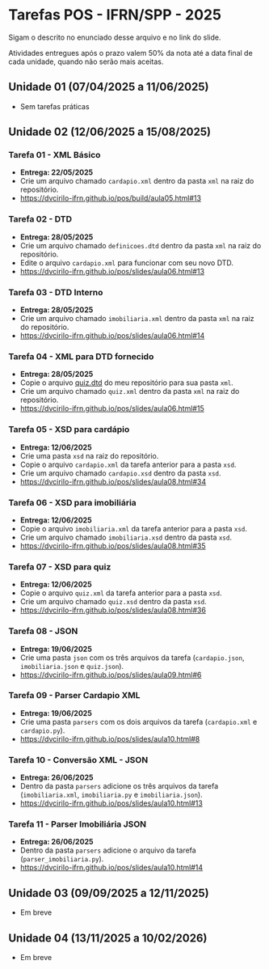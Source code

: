 # Tarefas POS - IFRN/SPP - 2025

Sigam o descrito no enunciado desse arquivo e no link do slide.

Atividades entregues após o prazo valem 50% da nota até a data final de cada unidade, quando não serão mais aceitas.

## Unidade 01 (07/04/2025 a 11/06/2025)
- Sem tarefas práticas

## Unidade 02 (12/06/2025 a 15/08/2025)
### Tarefa 01 - XML Básico
- **Entrega: 22/05/2025**
- Crie um arquivo chamado `cardapio.xml` dentro da pasta `xml` na raiz do repositório.
- https://dvcirilo-ifrn.github.io/pos/build/aula05.html#13

### Tarefa 02 - DTD
- **Entrega: 28/05/2025**
- Crie um arquivo chamado `definicoes.dtd` dentro da pasta `xml` na raiz do repositório.
- Edite o arquivo `cardapio.xml` para funcionar com seu novo DTD.
- https://dvcirilo-ifrn.github.io/pos/slides/aula06.html#13

### Tarefa 03 - DTD Interno
- **Entrega: 28/05/2025**
- Crie um arquivo chamado `imobiliaria.xml` dentro da pasta `xml` na raiz do repositório.
- https://dvcirilo-ifrn.github.io/pos/slides/aula06.html#14

### Tarefa 04 - XML para DTD fornecido
- **Entrega: 28/05/2025**
- Copie o arquivo [quiz.dtd](https://raw.githubusercontent.com/dvcirilo-ifrn/pos-exemplos/refs/heads/main/quiz.dtd) do meu repositório para sua pasta `xml`. 
- Crie um arquivo chamado `quiz.xml` dentro da pasta `xml` na raiz do repositório.
- https://dvcirilo-ifrn.github.io/pos/slides/aula06.html#15

### Tarefa 05 - XSD para cardápio
- **Entrega: 12/06/2025**
- Crie uma pasta `xsd` na raiz do repositório.
- Copie o arquivo `cardapio.xml` da tarefa anterior para a pasta `xsd`.
- Crie um arquivo chamado `cardapio.xsd` dentro da pasta `xsd`.
- https://dvcirilo-ifrn.github.io/pos/slides/aula08.html#34

### Tarefa 06 - XSD para imobiliária
- **Entrega: 12/06/2025**
- Copie o arquivo `imobiliaria.xml` da tarefa anterior para a pasta `xsd`.
- Crie um arquivo chamado `imobiliaria.xsd` dentro da pasta `xsd`.
- https://dvcirilo-ifrn.github.io/pos/slides/aula08.html#35

### Tarefa 07 - XSD para quiz
- **Entrega: 12/06/2025**
- Copie o arquivo `quiz.xml` da tarefa anterior para a pasta `xsd`.
- Crie um arquivo chamado `quiz.xsd` dentro da pasta `xsd`.
- https://dvcirilo-ifrn.github.io/pos/slides/aula08.html#36

### Tarefa 08 - JSON
- **Entrega: 19/06/2025**
- Crie uma pasta `json` com os três arquivos da tarefa (`cardapio.json`, `imobiliaria.json` e `quiz.json`).
- https://dvcirilo-ifrn.github.io/pos/slides/aula09.html#6

### Tarefa 09 - Parser Cardapio XML
- **Entrega: 19/06/2025**
- Crie uma pasta `parsers` com os dois arquivos da tarefa (`cardapio.xml` e `cardapio.py`).
- https://dvcirilo-ifrn.github.io/pos/slides/aula10.html#8

### Tarefa 10 - Conversão XML - JSON
- **Entrega: 26/06/2025**
- Dentro da pasta `parsers` adicione os três arquivos da tarefa (`imobiliaria.xml`, `imobiliaria.py` e `imobiliaria.json`).
- https://dvcirilo-ifrn.github.io/pos/slides/aula10.html#13

### Tarefa 11 - Parser Imobiliária JSON
- **Entrega: 26/06/2025**
- Dentro da pasta `parsers` adicione o arquivo da tarefa (`parser_imobiliaria.py`).
- https://dvcirilo-ifrn.github.io/pos/slides/aula10.html#14

## Unidade 03 (09/09/2025 a 12/11/2025)
- Em breve

## Unidade 04 (13/11/2025 a 10/02/2026)
- Em breve